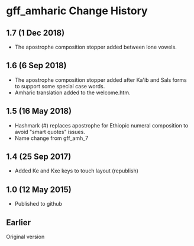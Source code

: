 gff_amharic Change History
==========================

1.7 (1 Dec 2018)
-----------------

* The apostrophe composition stopper added between lone vowels. 

1.6 (6 Sep 2018)
-----------------

* The apostrophe composition stopper added after Ka'ib and Sals forms to support some special case words.
* Amharic translation added to the welcome.htm.

1.5 (16 May 2018)
-----------------

* Hashmark (#) replaces apostrophe for Ethiopic numeral composition to avoid "smart quotes" issues.
* Name change from gff_amh_7

1.4 (25 Sep 2017)
-----------------

* Added Ke and Kxe keys to touch layout (republish)

1.0 (12 May 2015)
-----------------

* Published to github

Earlier
-------
Original version
